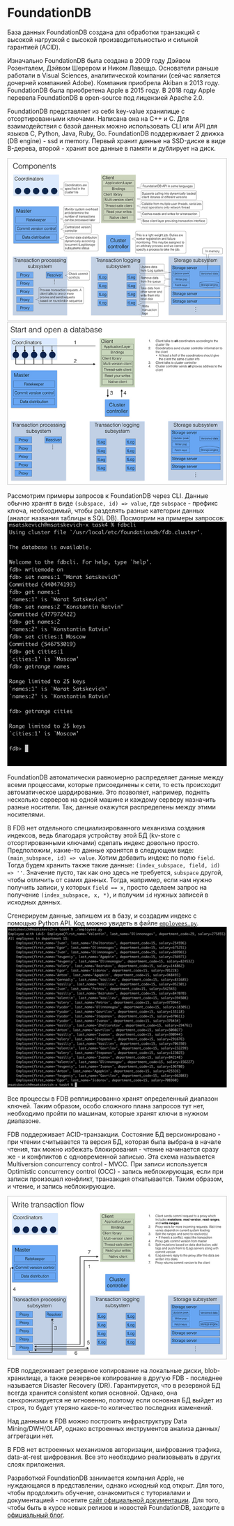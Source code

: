 # FoundationDB

База данных FoundationDB создана для обработки транзакций с высокой нагрузкой с высокой производительностью и сильной гарантией (ACID).

Изначально FoundationDB была создана в 2009 году Дэйвом Розенталем, Дэйвом Шерером и Ником Лавеццо. Основатели раньше работали в Visual Sciences, аналитической компании (сейчас является дочерней компанией Adobe). Компания приобрела Akiban в 2013 году. FoundationDB была приобретена Apple в 2015 году. В 2018 году Apple перевела FoundationDB в open-source под лицензией Apache 2.0.

FoundationDB представляет из себя key-value хранилище с отсортированными ключами. Написана она на C++ и C. Для взаимодействия с базой данных можно использовать CLI или API для языков C, Python, Java, Ruby, Go. FoundationDB поддерживает 2 движка (DB engine) - ssd и memory. Первый хранит данные на SSD-диске в виде B-дерева, второй - хранит все данные в памяти и дублирует на диск.

![Архитектура-1](/task4/images/architecture1.png)
![Архитектура-2](/task4/images/architecture2.png)

Рассмотрим примеры запросов к FoundationDB через CLI. Данные обычно хранят в виде `(subspace, id) => value`, где `subspace` - префикс ключа, необходимый, чтобы разделять разные категории данных (аналог названия таблицы в SQL DB). Посмотрим на примеры запросов:
![CLI-запросы](/task4/images/cli.png)

FoundationDB автоматически равномерно распределяет данные между всеми процессами, которые присоединены к сети, то есть происходит автоматическое шардирование. Это позволяет, например, поднять несколько серверов на одной машине и каждому серверу назначить разные носители. Так, данные окажутся распределены между этими носителями.

В FDB нет отдельного специализированного механизма создания индексов, ведь благодаря устройству этой БД (kv-store с отсортированными ключами) сделать индекс довольно просто. Предположим, какие-то данные хранятся в следующем виде:
`(main_subspace, id) => value`. Хотим добавить индекс по полю `field`. Тогда будем хранить также такие данные: `(index_subspace, field, id) => ''`. Значение пусто, так как оно здесь не требуется, `subspace` другой, чтобы отличить от самих данных. Тогда, например, если нам нужно получить записи, у которых `field == x`, просто сделаем запрос на получение `(index_subspace, x, *)`, и получим `id` нужных записей в исходных данных.

Сгенерируем данные, запишем их в базу, и создадим индекс с помощью Python API. Код можно увидеть в файле [`employees.py`](/task4/employees.py).
![Вывод программы на Python API](/task4/images/python.png)

Все процессы в FDB реплицированно хранят определенный диапазон ключей. Таким образом, особо сложного плана запросов тут нет, необходимо пройти по машинам, которые хранят ключи в нужном диапазоне. 

FDB поддерживает ACID-транзакции. Состояние БД версионировано - при чтении считывается та версия БД, которая была выбрана в начале чтения, так можно избежать блокирования - чтение начинается сразу же - и конфликтов с одновременной записью. Эта схема называется Multiversion concurrency control - MVCC. При записи используется Optimistic concurrency control (OCC) - запись неблокирующая, если при записи произошел конфликт, транзакция откатывается. Таким образом, и чтение, и запись неблокирующие.

![Транзакции](/task4/images/transaction.png)

FDB поддерживает резервное копирование на локальные диски, blob-хранилище, а также резервное копирование в другую FDB - последнее называется Disaster Recovery (DR). Гарантируется, что в резервной БД всегда хранится consistent копия основной. Однако, она синхронизируется не мгновенно, поэтому если основная БД выйдет из строя, то будет утеряно какое-то количество последних изменений.

Над данными в FDB можно построить инфраструктуру Data Mining/DWH/OLAP, однако встроенных инструментов анализа данных/аггрегации нет.

В FDB нет встроенных механизмов авторизации, шифрования трафика, data-at-rest шифрования. Все это необходимо реализовывать в других слоях приложения.

Разработкой FoundationDB занимается компания Apple, не нуждающаяся в представлении, однако исходный код открыт. Для того, чтобы продолжить обучение, ознакомиться с туториалами и документацией - посетите [сайт официальной документации](https://apple.github.io/foundationdb/). Для того, чтобы быть в курсе новых релизов и новостей FoundationDB, заходите в [официальный блог](https://www.foundationdb.org/blog/).

